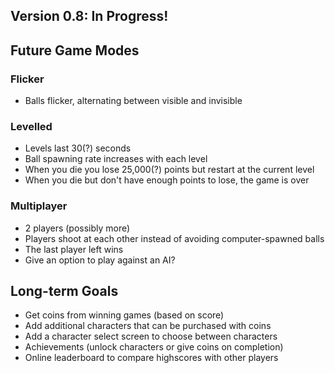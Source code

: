 ## Version 0.8: In Progress!

## Future Game Modes
### Flicker
- Balls flicker, alternating between visible and invisible

### Levelled
- Levels last 30(?) seconds
- Ball spawning rate increases with each level
- When you die you lose 25,000(?) points but restart at the current level
- When you die but don't have enough points to lose, the game is over

### Multiplayer
- 2 players (possibly more)
- Players shoot at each other instead of avoiding computer-spawned balls
- The last player left wins
- Give an option to play against an AI?

## Long-term Goals
- Get coins from winning games (based on score)
- Add additional characters that can be purchased with coins
- Add a character select screen to choose between characters
- Achievements (unlock characters or give coins on completion)
- Online leaderboard to compare highscores with other players
